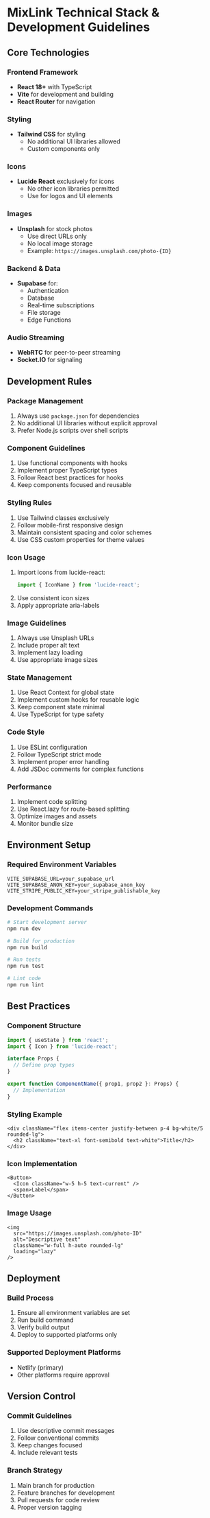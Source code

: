 # MixLink Technical Stack & Development Guidelines

## Core Technologies

### Frontend Framework
- **React 18+** with TypeScript
- **Vite** for development and building
- **React Router** for navigation

### Styling
- **Tailwind CSS** for styling
  - No additional UI libraries allowed
  - Custom components only

### Icons
- **Lucide React** exclusively for icons
  - No other icon libraries permitted
  - Use for logos and UI elements

### Images
- **Unsplash** for stock photos
  - Use direct URLs only
  - No local image storage
  - Example: `https://images.unsplash.com/photo-{ID}`

### Backend & Data
- **Supabase** for:
  - Authentication
  - Database
  - Real-time subscriptions
  - File storage
  - Edge Functions

### Audio Streaming
- **WebRTC** for peer-to-peer streaming
- **Socket.IO** for signaling

## Development Rules

### Package Management
1. Always use `package.json` for dependencies
2. No additional UI libraries without explicit approval
3. Prefer Node.js scripts over shell scripts

### Component Guidelines
1. Use functional components with hooks
2. Implement proper TypeScript types
3. Follow React best practices for hooks
4. Keep components focused and reusable

### Styling Rules
1. Use Tailwind classes exclusively
2. Follow mobile-first responsive design
3. Maintain consistent spacing and color schemes
4. Use CSS custom properties for theme values

### Icon Usage
1. Import icons from lucide-react:
   ```typescript
   import { IconName } from 'lucide-react';
   ```
2. Use consistent icon sizes
3. Apply appropriate aria-labels

### Image Guidelines
1. Always use Unsplash URLs
2. Include proper alt text
3. Implement lazy loading
4. Use appropriate image sizes

### State Management
1. Use React Context for global state
2. Implement custom hooks for reusable logic
3. Keep component state minimal
4. Use TypeScript for type safety

### Code Style
1. Use ESLint configuration
2. Follow TypeScript strict mode
3. Implement proper error handling
4. Add JSDoc comments for complex functions

### Performance
1. Implement code splitting
2. Use React.lazy for route-based splitting
3. Optimize images and assets
4. Monitor bundle size

## Environment Setup

### Required Environment Variables
```env
VITE_SUPABASE_URL=your_supabase_url
VITE_SUPABASE_ANON_KEY=your_supabase_anon_key
VITE_STRIPE_PUBLIC_KEY=your_stripe_publishable_key
```

### Development Commands
```bash
# Start development server
npm run dev

# Build for production
npm run build

# Run tests
npm run test

# Lint code
npm run lint
```

## Best Practices

### Component Structure
```typescript
import { useState } from 'react';
import { Icon } from 'lucide-react';

interface Props {
  // Define prop types
}

export function ComponentName({ prop1, prop2 }: Props) {
  // Implementation
}
```

### Styling Example
```tsx
<div className="flex items-center justify-between p-4 bg-white/5 rounded-lg">
  <h2 className="text-xl font-semibold text-white">Title</h2>
</div>
```

### Icon Implementation
```tsx
<Button>
  <Icon className="w-5 h-5 text-current" />
  <span>Label</span>
</Button>
```

### Image Usage
```tsx
<img
  src="https://images.unsplash.com/photo-ID"
  alt="Descriptive text"
  className="w-full h-auto rounded-lg"
  loading="lazy"
/>
```

## Deployment

### Build Process
1. Ensure all environment variables are set
2. Run build command
3. Verify build output
4. Deploy to supported platforms only

### Supported Deployment Platforms
- Netlify (primary)
- Other platforms require approval

## Version Control

### Commit Guidelines
1. Use descriptive commit messages
2. Follow conventional commits
3. Keep changes focused
4. Include relevant tests

### Branch Strategy
1. Main branch for production
2. Feature branches for development
3. Pull requests for code review
4. Proper version tagging